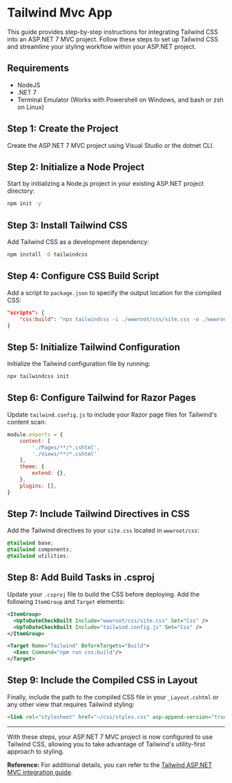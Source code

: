 # Tailwind Mvc App

This guide provides step-by-step instructions for integrating Tailwind CSS into an ASP.NET 7 MVC project. Follow these steps to set up Tailwind CSS and streamline your styling workflow within your ASP.NET project.

## Requirements

- NodeJS
- .NET 7
- Terminal Emulator (Works with Powershell on Windows, and bash or zsh on Linux)

## Step 1: Create the Project

Create the ASP.NET 7 MVC project using Visual Studio or the dotnet CLI.

## Step 2: Initialize a Node Project

Start by initializing a Node.js project in your existing ASP.NET project directory:

```sh
npm init -y
```

## Step 3: Install Tailwind CSS

Add Tailwind CSS as a development dependency:

```sh
npm install -D tailwindcss
```

## Step 4: Configure CSS Build Script

Add a script to `package.json` to specify the output location for the compiled CSS:

```json
"scripts": {
    "css:build": "npx tailwindcss -i ./wwwroot/css/site.css -o ./wwwroot/css/styles.css --minify"
}
```

## Step 5: Initialize Tailwind Configuration

Initialize the Tailwind configuration file by running:

```sh
npx tailwindcss init
```

## Step 6: Configure Tailwind for Razor Pages

Update `tailwind.config.js` to include your Razor page files for Tailwind's content scan:

```js
module.exports = {
    content: [
        './Pages/**/*.cshtml',
        './Views/**/*.cshtml'
    ],
    theme: {
        extend: {},
    },
    plugins: [],
}
```

## Step 7: Include Tailwind Directives in CSS

Add the Tailwind directives to your `site.css` located in `wwwroot/css`:

```css
@tailwind base;
@tailwind components;
@tailwind utilities;
```

## Step 8: Add Build Tasks in .csproj

Update your `.csproj` file to build the CSS before deploying. Add the following `ItemGroup` and `Target` elements:

```xml
<ItemGroup>
  <UpToDateCheckBuilt Include="wwwroot/css/site.css" Set="Css" />
  <UpToDateCheckBuilt Include="tailwind.config.js" Set="Css" />
</ItemGroup>

<Target Name="Tailwind" BeforeTargets="Build">
  <Exec Command="npm run css:build"/>
</Target>
```

## Step 9: Include the Compiled CSS in Layout

Finally, include the path to the compiled CSS file in your `_Layout.cshtml` or any other view that requires Tailwind styling:

```html
<link rel="stylesheet" href="~/css/styles.css" asp-append-version="true" />
```

---

With these steps, your ASP.NET 7 MVC project is now configured to use Tailwind CSS, allowing you to take advantage of Tailwind's utility-first approach to styling.

**Reference:**
For additional details, you can refer to the [Tailwind ASP.NET MVC integration guide](https://github.com/angeldev96/tailwind-aspdotnet).